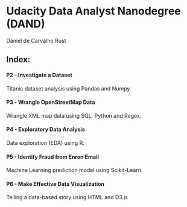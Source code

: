 # Udacity Data Analyst Nanodegree (DAND)

Daniel de Carvalho Rust

## Index:

#### P2 - Investigate a Dataset
Titanic dataset analysis using Pandas and Numpy.

#### P3 - Wrangle OpenStreetMap Data
Wrangle XML map data using SQL, Python and Regex.

#### P4 - Exploratory Data Analysis
Data exploration (EDA) using R.

#### P5 - Identify Fraud from Enron Email
Machine Learning prediction model using Scikit-Learn.

#### P6 - Make Effective Data Visualization
Telling a data-based story using HTML and D3.js
